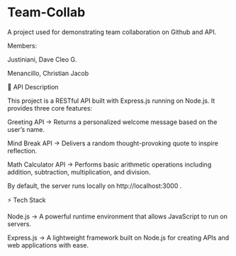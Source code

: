 # Team-Collab
A project used for demonstrating team collaboration on Github and API.



Members:

Justiniani, Dave Cleo G.

Menancillo, Christian Jacob



📌 API Description


This project is a RESTful API built with Express.js running on Node.js. It provides three core features:

Greeting API → Returns a personalized welcome message based on the user’s name.

Mind Break API → Delivers a random thought-provoking quote to inspire reflection.

Math Calculator API → Performs basic arithmetic operations including addition, subtraction, multiplication, and division.

By default, the server runs locally on http://localhost:3000
.



⚡ Tech Stack


Node.js → A powerful runtime environment that allows JavaScript to run on servers.

Express.js → A lightweight framework built on Node.js for creating APIs and web applications with ease.

